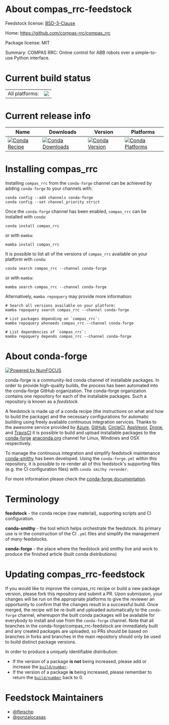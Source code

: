 About compas_rrc-feedstock
==========================

Feedstock license: [BSD-3-Clause](https://github.com/conda-forge/compas_rrc-feedstock/blob/main/LICENSE.txt)

Home: https://github.com/compas-rrc/compas_rrc

Package license: MIT

Summary: COMPAS RRC: Online control for ABB robots over a simple-to-use Python interface.

Current build status
====================


<table><tr><td>All platforms:</td>
    <td>
      <a href="https://dev.azure.com/conda-forge/feedstock-builds/_build/latest?definitionId=12427&branchName=main">
        <img src="https://dev.azure.com/conda-forge/feedstock-builds/_apis/build/status/compas_rrc-feedstock?branchName=main">
      </a>
    </td>
  </tr>
</table>

Current release info
====================

| Name | Downloads | Version | Platforms |
| --- | --- | --- | --- |
| [![Conda Recipe](https://img.shields.io/badge/recipe-compas_rrc-green.svg)](https://anaconda.org/conda-forge/compas_rrc) | [![Conda Downloads](https://img.shields.io/conda/dn/conda-forge/compas_rrc.svg)](https://anaconda.org/conda-forge/compas_rrc) | [![Conda Version](https://img.shields.io/conda/vn/conda-forge/compas_rrc.svg)](https://anaconda.org/conda-forge/compas_rrc) | [![Conda Platforms](https://img.shields.io/conda/pn/conda-forge/compas_rrc.svg)](https://anaconda.org/conda-forge/compas_rrc) |

Installing compas_rrc
=====================

Installing `compas_rrc` from the `conda-forge` channel can be achieved by adding `conda-forge` to your channels with:

```
conda config --add channels conda-forge
conda config --set channel_priority strict
```

Once the `conda-forge` channel has been enabled, `compas_rrc` can be installed with `conda`:

```
conda install compas_rrc
```

or with `mamba`:

```
mamba install compas_rrc
```

It is possible to list all of the versions of `compas_rrc` available on your platform with `conda`:

```
conda search compas_rrc --channel conda-forge
```

or with `mamba`:

```
mamba search compas_rrc --channel conda-forge
```

Alternatively, `mamba repoquery` may provide more information:

```
# Search all versions available on your platform:
mamba repoquery search compas_rrc --channel conda-forge

# List packages depending on `compas_rrc`:
mamba repoquery whoneeds compas_rrc --channel conda-forge

# List dependencies of `compas_rrc`:
mamba repoquery depends compas_rrc --channel conda-forge
```


About conda-forge
=================

[![Powered by
NumFOCUS](https://img.shields.io/badge/powered%20by-NumFOCUS-orange.svg?style=flat&colorA=E1523D&colorB=007D8A)](https://numfocus.org)

conda-forge is a community-led conda channel of installable packages.
In order to provide high-quality builds, the process has been automated into the
conda-forge GitHub organization. The conda-forge organization contains one repository
for each of the installable packages. Such a repository is known as a *feedstock*.

A feedstock is made up of a conda recipe (the instructions on what and how to build
the package) and the necessary configurations for automatic building using freely
available continuous integration services. Thanks to the awesome service provided by
[Azure](https://azure.microsoft.com/en-us/services/devops/), [GitHub](https://github.com/),
[CircleCI](https://circleci.com/), [AppVeyor](https://www.appveyor.com/),
[Drone](https://cloud.drone.io/welcome), and [TravisCI](https://travis-ci.com/)
it is possible to build and upload installable packages to the
[conda-forge](https://anaconda.org/conda-forge) [anaconda.org](https://anaconda.org/)
channel for Linux, Windows and OSX respectively.

To manage the continuous integration and simplify feedstock maintenance
[conda-smithy](https://github.com/conda-forge/conda-smithy) has been developed.
Using the ``conda-forge.yml`` within this repository, it is possible to re-render all of
this feedstock's supporting files (e.g. the CI configuration files) with ``conda smithy rerender``.

For more information please check the [conda-forge documentation](https://conda-forge.org/docs/).

Terminology
===========

**feedstock** - the conda recipe (raw material), supporting scripts and CI configuration.

**conda-smithy** - the tool which helps orchestrate the feedstock.
                   Its primary use is in the construction of the CI ``.yml`` files
                   and simplify the management of *many* feedstocks.

**conda-forge** - the place where the feedstock and smithy live and work to
                  produce the finished article (built conda distributions)


Updating compas_rrc-feedstock
=============================

If you would like to improve the compas_rrc recipe or build a new
package version, please fork this repository and submit a PR. Upon submission,
your changes will be run on the appropriate platforms to give the reviewer an
opportunity to confirm that the changes result in a successful build. Once
merged, the recipe will be re-built and uploaded automatically to the
`conda-forge` channel, whereupon the built conda packages will be available for
everybody to install and use from the `conda-forge` channel.
Note that all branches in the conda-forge/compas_rrc-feedstock are
immediately built and any created packages are uploaded, so PRs should be based
on branches in forks and branches in the main repository should only be used to
build distinct package versions.

In order to produce a uniquely identifiable distribution:
 * If the version of a package **is not** being increased, please add or increase
   the [``build/number``](https://docs.conda.io/projects/conda-build/en/latest/resources/define-metadata.html#build-number-and-string).
 * If the version of a package **is** being increased, please remember to return
   the [``build/number``](https://docs.conda.io/projects/conda-build/en/latest/resources/define-metadata.html#build-number-and-string)
   back to 0.

Feedstock Maintainers
=====================

* [@fleischp](https://github.com/fleischp/)
* [@gonzalocasas](https://github.com/gonzalocasas/)

